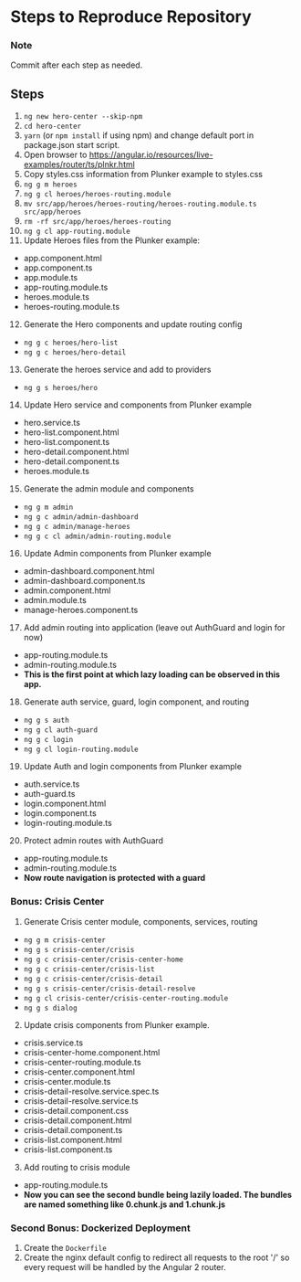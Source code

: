 # Steps to Reproduce Repository

### Note
Commit after each step as needed.

## Steps
1. `ng new hero-center --skip-npm`
2. `cd hero-center`
3. `yarn` (or `npm install` if using npm) and change default port in package.json start script.
4. Open browser to https://angular.io/resources/live-examples/router/ts/plnkr.html
5. Copy styles.css information from Plunker example to styles.css
6. `ng g m heroes`
7. `ng g cl heroes/heroes-routing.module`
8. `mv src/app/heroes/heroes-routing/heroes-routing.module.ts src/app/heroes`
9. `rm -rf src/app/heroes/heroes-routing`
10. `ng g cl app-routing.module`
11. Update Heroes files from the Plunker example:
  - app.component.html
  - app.component.ts
  - app.module.ts
  - app-routing.module.ts
  - heroes.module.ts
  - heroes-routing.module.ts
12. Generate the Hero components and update routing config
  - `ng g c heroes/hero-list`
  - `ng g c heroes/hero-detail`
13. Generate the heroes service and add to providers
  - `ng g s heroes/hero`
14. Update Hero service and components from Plunker example
  - hero.service.ts
  - hero-list.component.html
  - hero-list.component.ts
  - hero-detail.component.html
  - hero-detail.component.ts
  - heroes.module.ts
15. Generate the admin module and components
  - `ng g m admin`
  - `ng g c admin/admin-dashboard`
  - `ng g c admin/manage-heroes`
  - `ng g c cl admin/admin-routing.module`
16. Update Admin components from Plunker example
  - admin-dashboard.component.html
  - admin-dashboard.component.ts
  - admin.component.html
  - admin.module.ts
  - manage-heroes.component.ts
17. Add admin routing into application (leave out AuthGuard and login for now)
  - app-routing.module.ts
  - admin-routing.module.ts 
  - **This is the first point at which lazy loading can be observed in this app.**
18. Generate auth service, guard, login component, and routing
  - `ng g s auth`
  - `ng g cl auth-guard`
  - `ng g c login`
  - `ng g cl login-routing.module`
19. Update Auth and login components from Plunker example
  - auth.service.ts
  - auth-guard.ts
  - login.component.html
  - login.component.ts
  - login-routing.module.ts
20. Protect admin routes with AuthGuard
  - app-routing.module.ts
  - admin-routing.module.ts
  - **Now route navigation is protected with a guard**

### Bonus: Crisis Center
1. Generate Crisis center module, components, services, routing
  - `ng g m crisis-center`
  - `ng g s crisis-center/crisis`
  - `ng g c crisis-center/crisis-center-home`
  - `ng g c crisis-center/crisis-list`
  - `ng g c crisis-center/crisis-detail`
  - `ng g s crisis-center/crisis-detail-resolve`
  - `ng g cl crisis-center/crisis-center-routing.module`
  - `ng g s dialog`
2. Update crisis components from Plunker example.
  - crisis.service.ts
  - crisis-center-home.component.html
  - crisis-center-routing.module.ts
  - crisis-center.component.html
  - crisis-center.module.ts
  - crisis-detail-resolve.service.spec.ts
  - crisis-detail-resolve.service.ts
  - crisis-detail.component.css
  - crisis-detail.component.html
  - crisis-detail.component.ts
  - crisis-list.component.html
  - crisis-list.component.ts
3. Add routing to crisis module
  - app-routing.module.ts
  - **Now you can see the second bundle being lazily loaded. The bundles are named something like 0.chunk.js and 1.chunk.js**


### Second Bonus: Dockerized Deployment
1. Create the `Dockerfile`
2. Create the nginx default config to redirect all requests to the root '/' so every request will be handled by the Angular 2 router.

